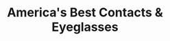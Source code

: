 ---
title: "America's Best Contacts & Eyeglasses"
url: /hiram/americas-best-contacts-and-eyeglasses/
shop: optician
---